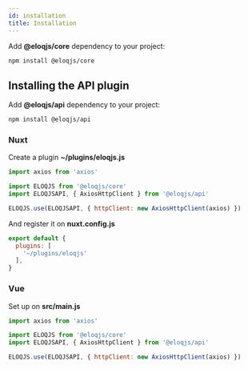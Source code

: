 ```yaml
---
id: installation
title: Installation
---
```


Add **@eloqjs/core** dependency to your project:

```bash npm2yarn
npm install @eloqjs/core
```

## Installing the API plugin

Add **@eloqjs/api** dependency to your project:

```bash npm2yarn
npm install @eloqjs/api
```

### Nuxt

Create a plugin **~/plugins/eloqjs.js**

```js title="~/plugins/eloqjs.js"
import axios from 'axios'

import ELOQJS from '@eloqjs/core'
import ELOQJSAPI, { AxiosHttpClient } from '@eloqjs/api'

ELOQJS.use(ELOQJSAPI, { httpClient: new AxiosHttpClient(axios) })
```

And register it on **nuxt.config.js**

```js title="nuxt.config.js"
export default {
  plugins: [
    '~/plugins/eloqjs'
  ],
}
```

### Vue

Set up on **src/main.js**

```js title="src/main.js"
import axios from 'axios'

import ELOQJS from '@eloqjs/core'
import ELOQJSAPI, { AxiosHttpClient } from '@eloqjs/api'

ELOQJS.use(ELOQJSAPI, { httpClient: new AxiosHttpClient(axios) })
```
